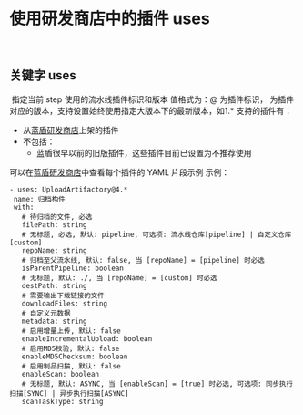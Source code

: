 # 使用研发商店中的插件 uses
​
## 关键字 uses
​
指定当前 step 使用的流水线插件标识和版本
值格式为：<atomCode>@<atomVersion>
<atomCode> 为插件标识，<atomVersion> 为插件对应的版本，支持设置始终使用指定大版本下的最新版本，如1.*
支持的插件有：
- 从[蓝盾研发商店](http://devops.oa.com/console/store/market/home?pipeType=atom)上架的插件
- 不包括：
    - 蓝盾很早以前的旧版插件，这些插件目前已设置为不推荐使用
​
 
可以在[蓝盾研发商店](https://devops.woa.com/console/store/market/list)中查看每个插件的 YAML 片段示例
示例：

 ```
- uses: UploadArtifactory@4.*
  name: 归档构件
  with:
    # 待归档的文件, 必选
    filePath: string
    # 无标题, 必选, 默认: pipeline, 可选项: 流水线仓库[pipeline] | 自定义仓库[custom]
    repoName: string
    # 归档至父流水线, 默认: false, 当 [repoName] = [pipeline] 时必选
    isParentPipeline: boolean
    # 无标题, 默认: ./, 当 [repoName] = [custom] 时必选
    destPath: string
    # 需要输出下载链接的文件
    downloadFiles: string
    # 自定义元数据
    metadata: string
    # 启用增量上传, 默认: false
    enableIncrementalUpload: boolean
    # 启用MD5校验, 默认: false
    enableMD5Checksum: boolean
    # 启用制品扫描, 默认: false
    enableScan: boolean
    # 无标题, 默认: ASYNC, 当 [enableScan] = [true] 时必选, 可选项: 同步执行扫描[SYNC] | 异步执行扫描[ASYNC]
    scanTaskType: string
​
``` 
    